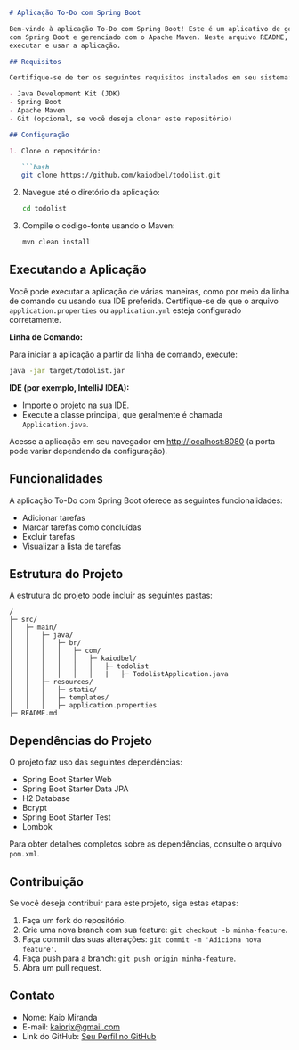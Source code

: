```markdown
# Aplicação To-Do com Spring Boot

Bem-vindo à aplicação To-Do com Spring Boot! Este é um aplicativo de gerenciamento de tarefas simples construído
com Spring Boot e gerenciado com o Apache Maven. Neste arquivo README, você encontrará informações sobre como configurar,
executar e usar a aplicação.

## Requisitos

Certifique-se de ter os seguintes requisitos instalados em seu sistema:

- Java Development Kit (JDK)
- Spring Boot
- Apache Maven
- Git (opcional, se você deseja clonar este repositório)

## Configuração

1. Clone o repositório:

   ```bash
   git clone https://github.com/kaiodbel/todolist.git
   ```

2. Navegue até o diretório da aplicação:

   ```bash
   cd todolist
   ```

3. Compile o código-fonte usando o Maven:

   ```bash
   mvn clean install
   ```

## Executando a Aplicação

Você pode executar a aplicação de várias maneiras, como por meio da linha de comando ou usando sua IDE preferida. Certifique-se de que o arquivo `application.properties` ou `application.yml` esteja configurado corretamente.

**Linha de Comando:**

Para iniciar a aplicação a partir da linha de comando, execute:

```bash
java -jar target/todolist.jar
```

**IDE (por exemplo, IntelliJ IDEA):**

- Importe o projeto na sua IDE.
- Execute a classe principal, que geralmente é chamada `Application.java`.

Acesse a aplicação em seu navegador em [http://localhost:8080](http://localhost:8080) (a porta pode variar dependendo da configuração).

## Funcionalidades

A aplicação To-Do com Spring Boot oferece as seguintes funcionalidades:

- Adicionar tarefas
- Marcar tarefas como concluídas
- Excluir tarefas
- Visualizar a lista de tarefas

## Estrutura do Projeto

A estrutura do projeto pode incluir as seguintes pastas:

```
/
├─ src/
│   ├─ main/
│   │   ├─ java/
│   │   │   ├─ br/
│   │   │   │   ├─ com/
│   │   │   │   │   ├─ kaiodbel/
│   │   │   │   │   │   ├─ todolist
│   │   │   │   │   │   |   ├─ TodolistApplication.java
│   │   ├─ resources/
│   │   │   ├─ static/
│   │   │   ├─ templates/
│   │   │   ├─ application.properties
├─ README.md
```

## Dependências do Projeto

O projeto faz uso das seguintes dependências:

- Spring Boot Starter Web
- Spring Boot Starter Data JPA
- H2 Database
- Bcrypt
- Spring Boot Starter Test
- Lombok

Para obter detalhes completos sobre as dependências, consulte o arquivo `pom.xml`.

## Contribuição

Se você deseja contribuir para este projeto, siga estas etapas:

1. Faça um fork do repositório.
2. Crie uma nova branch com sua feature: `git checkout -b minha-feature`.
3. Faça commit das suas alterações: `git commit -m 'Adiciona nova feature'`.
4. Faça push para a branch: `git push origin minha-feature`.
5. Abra um pull request.

## Contato

- Nome: Kaio Miranda
- E-mail: kaiorjx@gmail.com
- Link do GitHub: [Seu Perfil no GitHub](https://github.com/kaiodbel)
```
